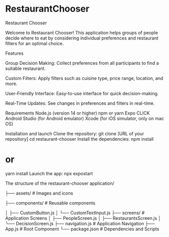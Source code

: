 # RestaurantChooser
Restaurant Chooser

Welcome to Restaurant Chooser! This application helps groups of people decide where to eat by considering individual preferences and restaurant filters for an optimal choice.

Features

Group Decision Making: Collect preferences from all participants to find a suitable restaurant.

Custom Filters: Apply filters such as cuisine type, price range, location, and more.

User-Friendly Interface: Easy-to-use interface for quick decision-making.

Real-Time Updates: See changes in preferences and filters in real-time.

Requirements
Node.js (version 14 or higher)
npm or yarn
Expo CLICK
Android Studio (for Android emulator)
Xcode (for iOS simulator, only on mac OS)

Installation and launch
Clone the repository:
git clone [URL of your repository]
cd restaurant-chooser
Install the dependencies:
npm install
# or
yarn install
Launch the app:
npx expostart

The structure
of the restaurant-chooser application/

├── assets/              # Images and icons

├── components/          # Reusable components

│   ├── CustomButton.js
│   └── CustomTextInput.js
├── screens/            # Application Screens
│   ├── PeopleScreen.js
│   ├── RestaurantsScreen.js
│   └── DecisionScreen.js
├── navigation.js # Application Navigation
├── App.js # Root Component
└── package.json # Dependencies and Scripts
